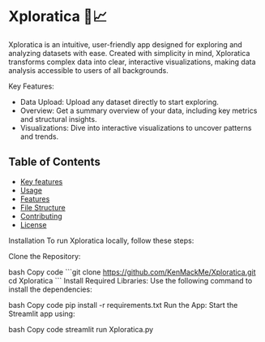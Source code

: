 # Xploratica 🚀📈
Xploratica is an intuitive, user-friendly app designed for exploring and analyzing datasets with ease. Created with simplicity in mind, Xploratica transforms complex data into clear, interactive visualizations, making data analysis accessible to users of all backgrounds.

Key Features:

- Data Upload: Upload any dataset directly to start exploring.
- Overview: Get a summary overview of your data, including key metrics and structural insights.
- Visualizations: Dive into interactive visualizations to uncover patterns and trends.

## Table of Contents
- [Key features](#key)
- [Usage](#usage)
- [Features](#features)
- [File Structure](#file-structure)
- [Contributing](#contributing)
- [License](#license)

Installation
To run Xploratica locally, follow these steps:

Clone the Repository:

bash
Copy code
\```git clone https://github.com/KenMackMe/Xploratica.git
cd Xploratica
\```
Install Required Libraries: Use the following command to install the dependencies:

bash
Copy code
pip install -r requirements.txt
Run the App: Start the Streamlit app using:

bash
Copy code
streamlit run Xploratica.py

